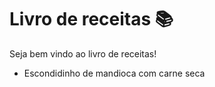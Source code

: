 # Livro de receitas :books:

Seja bem vindo ao livro de receitas!

- Escondidinho de mandioca com carne seca

  

